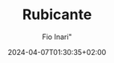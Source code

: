 ---
title: "Rubicante"
meta_title: ""
description: "Die endlose Quälerei des Mount-Farmings: Rubicante"
date: 2024-04-07T01:30:35+02:00
image: "/images/blog/image-placeholder.png"
categories: ["Neko:Farming"]
author: Fio Inari"
draft: true
---